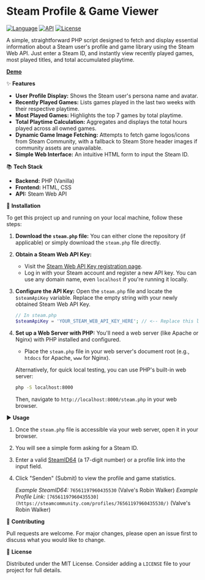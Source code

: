 # Steam Profile & Game Viewer

[![Language](https://img.shields.io/badge/language-PHP-blue.svg)](https://www.php.net/)
[![API](https://img.shields.io/badge/API-Steam_Web_API-orange.svg)](https://steamcommunity.com/dev/apikey)
[![License](https://img.shields.io/badge/license-MIT-green.svg)](https://opensource.org/licenses/MIT)

A simple, straightforward PHP script designed to fetch and display essential information about a Steam user's profile and game library using the Steam Web API. Just enter a Steam ID, and instantly view recently played games, most played titles, and total accumulated playtime.

**[Demo](https://sxndr.com/steam)**

✨ **Features**

*   **User Profile Display:** Shows the Steam user's persona name and avatar.
*   **Recently Played Games:** Lists games played in the last two weeks with their respective playtime.
*   **Most Played Games:** Highlights the top 7 games by total playtime.
*   **Total Playtime Calculation:** Aggregates and displays the total hours played across all owned games.
*   **Dynamic Game Image Fetching:** Attempts to fetch game logos/icons from Steam Community, with a fallback to Steam Store header images if community assets are unavailable.
*   **Simple Web Interface:** An intuitive HTML form to input the Steam ID.

📚 **Tech Stack**

*   **Backend:** PHP (Vanilla)
*   **Frontend:** HTML, CSS
*   **API:** Steam Web API

🚀 **Installation**

To get this project up and running on your local machine, follow these steps:

1.  **Download the `steam.php` file:**
    You can either clone the repository (if applicable) or simply download the `steam.php` file directly.

2.  **Obtain a Steam Web API Key:**
    *   Visit the [Steam Web API Key registration page](https://steamcommunity.com/dev/apikey).
    *   Log in with your Steam account and register a new API key. You can use any domain name, even `localhost` if you're running it locally.

3.  **Configure the API Key:**
    Open the `steam.php` file and locate the `$steamApiKey` variable. Replace the empty string with your newly obtained Steam Web API Key.

    ```php
    // In steam.php
    $steamApiKey = 'YOUR_STEAM_WEB_API_KEY_HERE'; // <-- Replace this line with your actual API key
    ```

4.  **Set up a Web Server with PHP:**
    You'll need a web server (like Apache or Nginx) with PHP installed and configured.
    *   Place the `steam.php` file in your web server's document root (e.g., `htdocs` for Apache, `www` for Nginx).

    Alternatively, for quick local testing, you can use PHP's built-in web server:
    ```bash
    php -S localhost:8000
    ```
    Then, navigate to `http://localhost:8000/steam.php` in your web browser.

▶️ **Usage**

1.  Once the `steam.php` file is accessible via your web server, open it in your browser.
2.  You will see a simple form asking for a Steam ID.
3.  Enter a valid [SteamID64](https://steamid.io/) (a 17-digit number) or a profile link into the input field.
4.  Click "Senden" (Submit) to view the profile and game statistics.

    *Example SteamID64:* `76561197960435530` (Valve's Robin Walker)
    *Example Profile Link:* `[76561197960435530](https://steamcommunity.com/profiles/76561197960435530/)` (Valve's Robin Walker)

🤝 **Contributing**

Pull requests are welcome. For major changes, please open an issue first to discuss what you would like to change.

📝 **License**

Distributed under the MIT License. Consider adding a `LICENSE` file to your project for full details.

